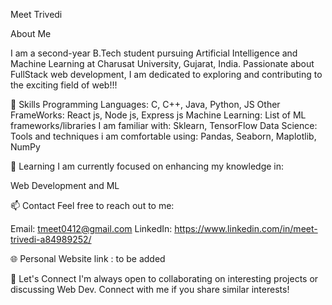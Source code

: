 Meet Trivedi

About Me

I am a second-year B.Tech student pursuing Artificial Intelligence and Machine Learning at Charusat University, Gujarat, India. Passionate about  FullStack web development, I am dedicated to exploring and contributing to the exciting field of web!!!

🚀 Skills
Programming Languages: C, C++, Java, Python, JS
Other FrameWorks: React js, Node js, Express js
Machine Learning: List of ML frameworks/libraries I am familiar with: Sklearn, TensorFlow
Data Science: Tools and techniques i am comfortable using: Pandas, Seaborn, Maplotlib, NumPy

🌱 Learning
I am currently focused on enhancing my knowledge in:

Web Development and ML

📫 Contact
Feel free to reach out to me:

Email: tmeet0412@gmail.com
LinkedIn: https://www.linkedin.com/in/meet-trivedi-a84989252/

🌐 Personal Website
link : to be added

🤝 Let's Connect
I'm always open to collaborating on interesting projects or discussing Web Dev. Connect with me if you share similar interests!
